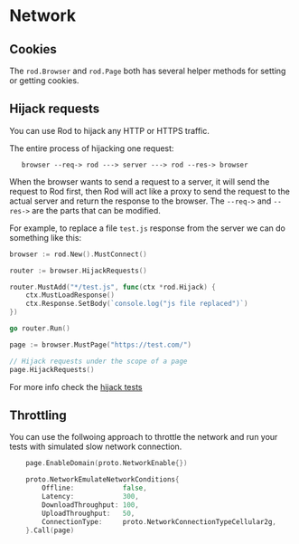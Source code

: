 # Network

## Cookies

The `rod.Browser` and `rod.Page` both has several helper methods for setting or getting cookies.

## Hijack requests

You can use Rod to hijack any HTTP or HTTPS traffic.

The entire process of hijacking one request:

```text
   browser --req-> rod ---> server ---> rod --res-> browser
```

When the browser wants to send a request to a server, it will send the request to Rod first, then Rod will act like
a proxy to send the request to the actual server and return the response to the browser.
The `--req->` and `--res->` are the parts that can be modified.

For example, to replace a file `test.js` response from the server we can do something like this:

```go
browser := rod.New().MustConnect()

router := browser.HijackRequests()

router.MustAdd("*/test.js", func(ctx *rod.Hijack) {
    ctx.MustLoadResponse()
    ctx.Response.SetBody(`console.log("js file replaced")`)
})

go router.Run()

page := browser.MustPage("https://test.com/")

// Hijack requests under the scope of a page
page.HijackRequests()
```

For more info check the [hijack tests](https://github.com/go-rod/rod/blob/master/hijack_test.go)

## Throttling

You can use the follwoing approach to throttle the network and run your tests with simulated slow network connection.

```go
	page.EnableDomain(proto.NetworkEnable{})

	proto.NetworkEmulateNetworkConditions{
		Offline:            false,
		Latency:            300,
		DownloadThroughput: 100,
		UploadThroughput:   50,
		ConnectionType:     proto.NetworkConnectionTypeCellular2g,
	}.Call(page)
```
